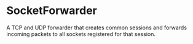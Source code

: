 # SocketForwarder
A TCP and UDP forwarder that creates common sessions and forwards incoming packets to all sockets registered for that session.
